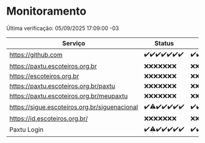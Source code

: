 # Monitoramento

Última verificação: 05/09/2025 17:09:00 -03

|Serviço|Status|Últimas 24h|
|---|---|---|
|https://github.com|<span title="2025-08-29: OK=23">✔️</span><span title="2025-08-30: OK=23">✔️</span><span title="2025-08-31: OK=23">✔️</span><span title="2025-09-01: OK=23">✔️</span><span title="2025-09-02: OK=23">✔️</span><span title="2025-09-03: OK=23">✔️</span><span title="2025-09-04: OK=19">✔️</span>|<span title="04/09/2025 17:09:00 -03 : 200">✔️</span><span title="04/09/2025 18:08:00 -03 : 200">✔️</span><span title="04/09/2025 19:08:00 -03 : 200">✔️</span><span title="04/09/2025 20:08:00 -03 : 200">✔️</span><span title="04/09/2025 21:43:00 -03 : 200">✔️</span><span title="04/09/2025 23:16:00 -03 : 200">✔️</span><span title="05/09/2025 00:23:00 -03 : 200">✔️</span><span title="05/09/2025 01:11:00 -03 : 200">✔️</span><span title="05/09/2025 02:09:00 -03 : 200">✔️</span><span title="05/09/2025 03:14:00 -03 : 200">✔️</span><span title="05/09/2025 04:09:00 -03 : 200">✔️</span><span title="05/09/2025 05:12:00 -03 : 200">✔️</span><span title="05/09/2025 06:10:00 -03 : 200">✔️</span><span title="05/09/2025 07:09:00 -03 : 200">✔️</span><span title="05/09/2025 08:07:00 -03 : 200">✔️</span><span title="05/09/2025 09:17:00 -03 : 200">✔️</span><span title="05/09/2025 10:18:00 -03 : 200">✔️</span><span title="05/09/2025 11:08:00 -03 : 200">✔️</span><span title="05/09/2025 12:09:00 -03 : 200">✔️</span><span title="05/09/2025 13:10:00 -03 : 200">✔️</span><span title="05/09/2025 14:07:00 -03 : 200">✔️</span><span title="05/09/2025 15:12:00 -03 : 200">✔️</span><span title="05/09/2025 16:06:00 -03 : 200">✔️</span><span title="05/09/2025 17:09:00 -03 : 200">✔️</span>|
|https://paxtu.escoteiros.org.br|<span title="2025-08-29: Falhas=23">❌</span><span title="2025-08-30: Falhas=23">❌</span><span title="2025-08-31: Falhas=23">❌</span><span title="2025-09-01: Falhas=23">❌</span><span title="2025-09-02: Falhas=23">❌</span><span title="2025-09-03: Falhas=23">❌</span><span title="2025-09-04: Falhas=19">❌</span>|<span title="04/09/2025 17:09:00 -03 : 403">❌</span><span title="04/09/2025 18:08:00 -03 : 403">❌</span><span title="04/09/2025 19:08:00 -03 : 403">❌</span><span title="04/09/2025 20:08:00 -03 : 403">❌</span><span title="04/09/2025 21:43:00 -03 : 403">❌</span><span title="04/09/2025 23:16:00 -03 : 403">❌</span><span title="05/09/2025 00:23:00 -03 : 403">❌</span><span title="05/09/2025 01:11:00 -03 : 403">❌</span><span title="05/09/2025 02:09:00 -03 : 403">❌</span><span title="05/09/2025 03:14:00 -03 : 403">❌</span><span title="05/09/2025 04:09:00 -03 : 403">❌</span><span title="05/09/2025 05:12:00 -03 : 403">❌</span><span title="05/09/2025 06:10:00 -03 : 403">❌</span><span title="05/09/2025 07:09:00 -03 : 403">❌</span><span title="05/09/2025 08:07:00 -03 : 403">❌</span><span title="05/09/2025 09:17:00 -03 : 403">❌</span><span title="05/09/2025 10:18:00 -03 : 403">❌</span><span title="05/09/2025 11:08:00 -03 : 403">❌</span><span title="05/09/2025 12:09:00 -03 : 403">❌</span><span title="05/09/2025 13:10:00 -03 : 403">❌</span><span title="05/09/2025 14:07:00 -03 : 403">❌</span><span title="05/09/2025 15:12:00 -03 : 403">❌</span><span title="05/09/2025 16:06:00 -03 : 403">❌</span><span title="05/09/2025 17:09:00 -03 : 403">❌</span>|
|https://escoteiros.org.br|<span title="2025-08-29: Falhas=23">❌</span><span title="2025-08-30: Falhas=23">❌</span><span title="2025-08-31: Falhas=23">❌</span><span title="2025-09-01: Falhas=23">❌</span><span title="2025-09-02: Falhas=23">❌</span><span title="2025-09-03: Falhas=23">❌</span><span title="2025-09-04: Falhas=19">❌</span>|<span title="04/09/2025 17:09:00 -03 : 403">❌</span><span title="04/09/2025 18:08:00 -03 : 403">❌</span><span title="04/09/2025 19:08:00 -03 : 403">❌</span><span title="04/09/2025 20:08:00 -03 : 403">❌</span><span title="04/09/2025 21:43:00 -03 : 403">❌</span><span title="04/09/2025 23:16:00 -03 : 403">❌</span><span title="05/09/2025 00:23:00 -03 : 403">❌</span><span title="05/09/2025 01:11:00 -03 : 403">❌</span><span title="05/09/2025 02:09:00 -03 : 403">❌</span><span title="05/09/2025 03:14:00 -03 : 403">❌</span><span title="05/09/2025 04:09:00 -03 : 403">❌</span><span title="05/09/2025 05:12:00 -03 : 403">❌</span><span title="05/09/2025 06:10:00 -03 : 403">❌</span><span title="05/09/2025 07:09:00 -03 : 403">❌</span><span title="05/09/2025 08:07:00 -03 : 403">❌</span><span title="05/09/2025 09:17:00 -03 : 403">❌</span><span title="05/09/2025 10:18:00 -03 : 403">❌</span><span title="05/09/2025 11:08:00 -03 : 403">❌</span><span title="05/09/2025 12:09:00 -03 : 403">❌</span><span title="05/09/2025 13:10:00 -03 : 403">❌</span><span title="05/09/2025 14:07:00 -03 : 403">❌</span><span title="05/09/2025 15:12:00 -03 : 403">❌</span><span title="05/09/2025 16:06:00 -03 : 403">❌</span><span title="05/09/2025 17:09:00 -03 : 403">❌</span>|
|https://paxtu.escoteiros.org.br/paxtu|<span title="2025-08-29: Falhas=23">❌</span><span title="2025-08-30: Falhas=23">❌</span><span title="2025-08-31: Falhas=23">❌</span><span title="2025-09-01: Falhas=23">❌</span><span title="2025-09-02: Falhas=23">❌</span><span title="2025-09-03: Falhas=23">❌</span><span title="2025-09-04: Falhas=19">❌</span>|<span title="04/09/2025 17:09:00 -03 : 403">❌</span><span title="04/09/2025 18:08:00 -03 : 403">❌</span><span title="04/09/2025 19:08:00 -03 : 403">❌</span><span title="04/09/2025 20:08:00 -03 : 403">❌</span><span title="04/09/2025 21:43:00 -03 : 403">❌</span><span title="04/09/2025 23:16:00 -03 : 403">❌</span><span title="05/09/2025 00:23:00 -03 : 403">❌</span><span title="05/09/2025 01:11:00 -03 : 403">❌</span><span title="05/09/2025 02:09:00 -03 : 403">❌</span><span title="05/09/2025 03:14:00 -03 : 403">❌</span><span title="05/09/2025 04:09:00 -03 : 403">❌</span><span title="05/09/2025 05:12:00 -03 : 403">❌</span><span title="05/09/2025 06:10:00 -03 : 403">❌</span><span title="05/09/2025 07:09:00 -03 : 403">❌</span><span title="05/09/2025 08:07:00 -03 : 403">❌</span><span title="05/09/2025 09:17:00 -03 : 403">❌</span><span title="05/09/2025 10:18:00 -03 : 403">❌</span><span title="05/09/2025 11:08:00 -03 : 403">❌</span><span title="05/09/2025 12:09:00 -03 : 403">❌</span><span title="05/09/2025 13:10:00 -03 : 403">❌</span><span title="05/09/2025 14:07:00 -03 : 403">❌</span><span title="05/09/2025 15:12:00 -03 : 403">❌</span><span title="05/09/2025 16:06:00 -03 : 403">❌</span><span title="05/09/2025 17:09:00 -03 : 403">❌</span>|
|https://paxtu.escoteiros.org.br/meupaxtu|<span title="2025-08-29: Falhas=23">❌</span><span title="2025-08-30: Falhas=23">❌</span><span title="2025-08-31: Falhas=23">❌</span><span title="2025-09-01: Falhas=23">❌</span><span title="2025-09-02: Falhas=23">❌</span><span title="2025-09-03: Falhas=23">❌</span><span title="2025-09-04: Falhas=19">❌</span>|<span title="04/09/2025 17:09:00 -03 : 403">❌</span><span title="04/09/2025 18:08:00 -03 : 403">❌</span><span title="04/09/2025 19:08:00 -03 : 403">❌</span><span title="04/09/2025 20:08:00 -03 : 403">❌</span><span title="04/09/2025 21:43:00 -03 : 403">❌</span><span title="04/09/2025 23:16:00 -03 : 403">❌</span><span title="05/09/2025 00:23:00 -03 : 403">❌</span><span title="05/09/2025 01:11:00 -03 : 403">❌</span><span title="05/09/2025 02:09:00 -03 : 403">❌</span><span title="05/09/2025 03:14:00 -03 : 403">❌</span><span title="05/09/2025 04:09:00 -03 : 403">❌</span><span title="05/09/2025 05:12:00 -03 : 403">❌</span><span title="05/09/2025 06:10:00 -03 : 403">❌</span><span title="05/09/2025 07:09:00 -03 : 403">❌</span><span title="05/09/2025 08:07:00 -03 : 403">❌</span><span title="05/09/2025 09:17:00 -03 : 403">❌</span><span title="05/09/2025 10:18:00 -03 : 403">❌</span><span title="05/09/2025 11:08:00 -03 : 403">❌</span><span title="05/09/2025 12:09:00 -03 : 403">❌</span><span title="05/09/2025 13:10:00 -03 : 403">❌</span><span title="05/09/2025 14:07:00 -03 : 403">❌</span><span title="05/09/2025 15:12:00 -03 : 403">❌</span><span title="05/09/2025 16:06:00 -03 : 403">❌</span><span title="05/09/2025 17:09:00 -03 : 403">❌</span>|
|https://sigue.escoteiros.org.br/siguenacional|<span title="2025-08-29: OK=23">✔️</span><span title="2025-08-30: OK=22, Falhas=1">⚠️</span><span title="2025-08-31: OK=23">✔️</span><span title="2025-09-01: OK=23">✔️</span><span title="2025-09-02: OK=23">✔️</span><span title="2025-09-03: OK=23">✔️</span><span title="2025-09-04: OK=19">✔️</span>|<span title="04/09/2025 17:09:00 -03 : 200">✔️</span><span title="04/09/2025 18:08:00 -03 : 200">✔️</span><span title="04/09/2025 19:08:00 -03 : 200">✔️</span><span title="04/09/2025 20:08:00 -03 : 200">✔️</span><span title="04/09/2025 21:43:00 -03 : 200">✔️</span><span title="04/09/2025 23:16:00 -03 : 200">✔️</span><span title="05/09/2025 00:23:00 -03 : 200">✔️</span><span title="05/09/2025 01:11:00 -03 : 200">✔️</span><span title="05/09/2025 02:09:00 -03 : 200">✔️</span><span title="05/09/2025 03:14:00 -03 : 200">✔️</span><span title="05/09/2025 04:09:00 -03 : 200">✔️</span><span title="05/09/2025 05:12:00 -03 : 200">✔️</span><span title="05/09/2025 06:10:00 -03 : 200">✔️</span><span title="05/09/2025 07:09:00 -03 : 200">✔️</span><span title="05/09/2025 08:07:00 -03 : 200">✔️</span><span title="05/09/2025 09:17:00 -03 : 200">✔️</span><span title="05/09/2025 10:18:00 -03 : 200">✔️</span><span title="05/09/2025 11:08:00 -03 : 200">✔️</span><span title="05/09/2025 12:09:00 -03 : 200">✔️</span><span title="05/09/2025 13:10:00 -03 : 200">✔️</span><span title="05/09/2025 14:07:00 -03 : 200">✔️</span><span title="05/09/2025 15:12:00 -03 : 200">✔️</span><span title="05/09/2025 16:06:00 -03 : 200">✔️</span><span title="05/09/2025 17:09:00 -03 : 200">✔️</span>|
|https://id.escoteiros.org.br/|<span title="2025-08-29: Falhas=23">❌</span><span title="2025-08-30: Falhas=23">❌</span><span title="2025-08-31: Falhas=23">❌</span><span title="2025-09-01: Falhas=23">❌</span><span title="2025-09-02: Falhas=23">❌</span><span title="2025-09-03: Falhas=23">❌</span><span title="2025-09-04: Falhas=19">❌</span>|<span title="04/09/2025 17:09:00 -03 : 403">❌</span><span title="04/09/2025 18:08:00 -03 : 403">❌</span><span title="04/09/2025 19:08:00 -03 : 403">❌</span><span title="04/09/2025 20:08:00 -03 : 403">❌</span><span title="04/09/2025 21:43:00 -03 : 403">❌</span><span title="04/09/2025 23:16:00 -03 : 403">❌</span><span title="05/09/2025 00:23:00 -03 : 403">❌</span><span title="05/09/2025 01:11:00 -03 : 403">❌</span><span title="05/09/2025 02:09:00 -03 : 403">❌</span><span title="05/09/2025 03:14:00 -03 : 403">❌</span><span title="05/09/2025 04:09:00 -03 : 403">❌</span><span title="05/09/2025 05:12:00 -03 : 403">❌</span><span title="05/09/2025 06:10:00 -03 : 403">❌</span><span title="05/09/2025 07:09:00 -03 : 403">❌</span><span title="05/09/2025 08:07:00 -03 : 403">❌</span><span title="05/09/2025 09:17:00 -03 : 403">❌</span><span title="05/09/2025 10:18:00 -03 : 403">❌</span><span title="05/09/2025 11:08:00 -03 : 403">❌</span><span title="05/09/2025 12:09:00 -03 : 403">❌</span><span title="05/09/2025 13:10:00 -03 : 403">❌</span><span title="05/09/2025 14:07:00 -03 : 403">❌</span><span title="05/09/2025 15:12:00 -03 : 403">❌</span><span title="05/09/2025 16:06:00 -03 : 403">❌</span><span title="05/09/2025 17:09:00 -03 : 403">❌</span>|
|Paxtu Login|<span title="2025-08-29: OK=23">✔️</span><span title="2025-08-30: OK=22, Falhas=1">⚠️</span><span title="2025-08-31: OK=23">✔️</span><span title="2025-09-01: OK=23">✔️</span><span title="2025-09-02: OK=23">✔️</span><span title="2025-09-03: OK=23">✔️</span><span title="2025-09-04: OK=19">✔️</span>|<span title="04/09/2025 17:09:00 -03 : 200">✔️</span><span title="04/09/2025 18:08:00 -03 : 200">✔️</span><span title="04/09/2025 19:08:00 -03 : 200">✔️</span><span title="04/09/2025 20:08:00 -03 : 200">✔️</span><span title="04/09/2025 21:43:00 -03 : 200">✔️</span><span title="04/09/2025 23:16:00 -03 : 200">✔️</span><span title="05/09/2025 00:23:00 -03 : 200">✔️</span><span title="05/09/2025 01:11:00 -03 : 200">✔️</span><span title="05/09/2025 02:09:00 -03 : 200">✔️</span><span title="05/09/2025 03:14:00 -03 : 200">✔️</span><span title="05/09/2025 04:09:00 -03 : 200">✔️</span><span title="05/09/2025 05:12:00 -03 : 200">✔️</span><span title="05/09/2025 06:10:00 -03 : 200">✔️</span><span title="05/09/2025 07:09:00 -03 : 200">✔️</span><span title="05/09/2025 08:07:00 -03 : 200">✔️</span><span title="05/09/2025 09:17:00 -03 : 200">✔️</span><span title="05/09/2025 10:18:00 -03 : 200">✔️</span><span title="05/09/2025 11:08:00 -03 : 200">✔️</span><span title="05/09/2025 12:09:00 -03 : 200">✔️</span><span title="05/09/2025 13:10:00 -03 : 200">✔️</span><span title="05/09/2025 14:07:00 -03 : 200">✔️</span><span title="05/09/2025 15:12:00 -03 : 200">✔️</span><span title="05/09/2025 16:06:00 -03 : 200">✔️</span><span title="05/09/2025 17:09:00 -03 : 200">✔️</span>|
